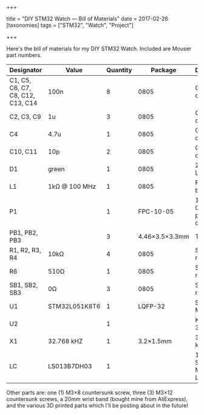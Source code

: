 +++

title = "DIY STM32 Watch — Bill of Materials"
date = 2017-02-26
[taxonomies]
tags = ["STM32", "Watch", "Project"]

+++

Here's the bill of materials for my DIY STM32 Watch. Included are Mouser part numbers.

<!-- more -->

| Designator | Value | Quantity | Package | Description | Mouser Part |
|---|---|---|---|---|---|
| C1, C5, C6, C7, C8, C12, C13, C14 | 100n | 8 | 0805 | Ceramic capacitor | 80-C0804C104-K9R |
| C2, C3, C9 | 1u | 3 | 0805 | Ceramic capacitor | 603-CC0805KR-5BB105 |
| C4 | 4.7u | 1 | 0805 | Ceramic capacitor | 77-VJ0804G47-5KXYTBC |
| C10, C11 | 10p | 2 | 0805 | Ceramic capacitor | 710-885012007010 |
| D1 | green | 1 | 0805 | 2.2 Vf SMD LED | 604-APT2012SGC |
| L1 | 1kΩ @ 100 MHz | 1 | 0805 | Ferrite bead | 963-BK2125HS102-T |
| P1 | | 1 | FPC-10-05 | 10-ping 0.5-mm pitch FPC connector | 538-505110-1092 |
| PB1, PB2, PB3 | | 3 | 4.46×3.5×3.3mm | Tact switch | 688-SKRTLA |
| R1, R2, R3, R4 | 10kΩ | 4 | 0805 | SMD resistor | 588-AS08J1002ET |
| R6 | 510Ω | 1 | 0805 | SMD resistor | 71-CRCW0805510RJNEA |
| SB1, SB2, SB3 | 0Ω | 3 | 0805 | SMD resistor | 667-ERJ-6GEY0R00V |
| U1 | STM32L051K8T6 | 1 | LQFP-32 | STM32L0 MCU | 511-STM32L051K8T6 |
| U2 | | 1 | | Keystone 3003 | 534-3003 |
| X1 | 32.768 kHZ | 1 | 3.2×1.5mm | 32.758 kHZ crystal | 815-S07AIG-32.76871T |
| LC | LS013B7DH03 | 1 | | 1.28" Sharp Memory LCD | 852-LS013B7DH03 |

Other parts are: one (1) M3×8 countersunk screw, three (3) M3×12 countersunk screws, a 20mm wrist band (bought mine from AliExpress), and the various 3D printed parts which I'll be posting about in the future!